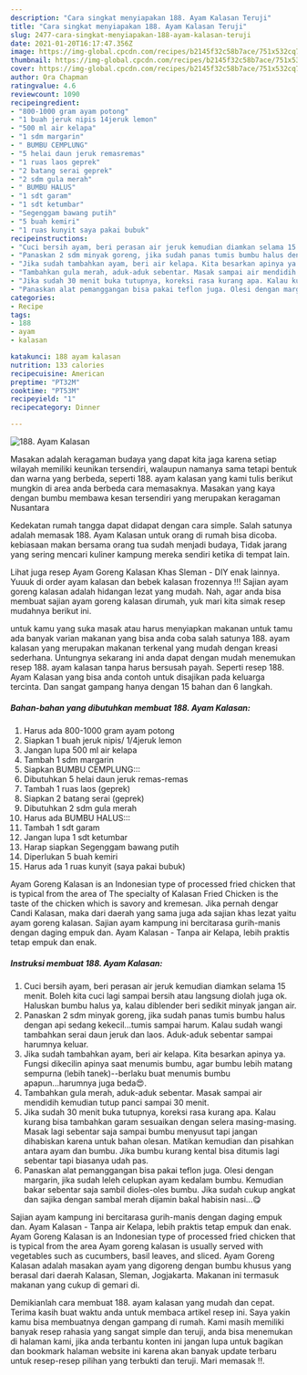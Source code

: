 ```yaml
---
description: "Cara singkat menyiapakan 188. Ayam Kalasan Teruji"
title: "Cara singkat menyiapakan 188. Ayam Kalasan Teruji"
slug: 2477-cara-singkat-menyiapakan-188-ayam-kalasan-teruji
date: 2021-01-20T16:17:47.356Z
image: https://img-global.cpcdn.com/recipes/b2145f32c58b7ace/751x532cq70/188-ayam-kalasan-foto-resep-utama.jpg
thumbnail: https://img-global.cpcdn.com/recipes/b2145f32c58b7ace/751x532cq70/188-ayam-kalasan-foto-resep-utama.jpg
cover: https://img-global.cpcdn.com/recipes/b2145f32c58b7ace/751x532cq70/188-ayam-kalasan-foto-resep-utama.jpg
author: Ora Chapman
ratingvalue: 4.6
reviewcount: 1090
recipeingredient:
- "800-1000 gram ayam potong"
- "1 buah jeruk nipis 14jeruk lemon"
- "500 ml air kelapa"
- "1 sdm margarin"
- " BUMBU CEMPLUNG"
- "5 helai daun jeruk remasremas"
- "1 ruas laos geprek"
- "2 batang serai geprek"
- "2 sdm gula merah"
- " BUMBU HALUS"
- "1 sdt garam"
- "1 sdt ketumbar"
- "Segenggam bawang putih"
- "5 buah kemiri"
- "1 ruas kunyit saya pakai bubuk"
recipeinstructions:
- "Cuci bersih ayam, beri perasan air jeruk kemudian diamkan selama 15 menit. Boleh kita cuci lagi sampai bersih atau langsung diolah juga ok. Haluskan bumbu halus ya, kalau diblender beri sedikit minyak jangan air."
- "Panaskan 2 sdm minyak goreng, jika sudah panas tumis bumbu halus dengan api sedang kekecil...tumis sampai harum. Kalau sudah wangi tambahkan serai daun jeruk dan laos. Aduk-aduk sebentar sampai harumnya keluar."
- "Jika sudah tambahkan ayam, beri air kelapa. Kita besarkan apinya ya. Fungsi dikecilin apinya saat menumis bumbu, agar bumbu lebih matang sempurna (lebih tanek)--berlaku buat menumis bumbu apapun...harumnya juga beda😍."
- "Tambahkan gula merah, aduk-aduk sebentar. Masak sampai air mendidih kemudian tutup panci sampai 30 menit."
- "Jika sudah 30 menit buka tutupnya, koreksi rasa kurang apa. Kalau kurang bisa tambahkan garam sesuaikan dengan selera masing-masing. Masak lagi sebentar saja sampai bumbu menyusut tapi jangan dihabiskan karena untuk bahan olesan. Matikan kemudian dan pisahkan antara ayam dan bumbu. Jika bumbu kurang kental bisa ditumis lagi sebentar tapi biasanya udah pas."
- "Panaskan alat pemanggangan bisa pakai teflon juga. Olesi dengan margarin, jika sudah leleh celupkan ayam kedalam bumbu. Kemudian bakar sebentar saja sambil dioles-oles bumbu. Jika sudah cukup angkat dan sajika dengan sambal merah dijamin bakal habisin nasi...😋"
categories:
- Recipe
tags:
- 188
- ayam
- kalasan

katakunci: 188 ayam kalasan 
nutrition: 133 calories
recipecuisine: American
preptime: "PT32M"
cooktime: "PT53M"
recipeyield: "1"
recipecategory: Dinner

---
```



![188. Ayam Kalasan](https://img-global.cpcdn.com/recipes/b2145f32c58b7ace/751x532cq70/188-ayam-kalasan-foto-resep-utama.jpg)

Masakan adalah keragaman budaya yang dapat kita jaga karena setiap wilayah memiliki keunikan tersendiri, walaupun namanya sama tetapi bentuk dan warna yang berbeda, seperti 188. ayam kalasan yang kami tulis berikut mungkin di area anda berbeda cara memasaknya. Masakan yang kaya dengan bumbu membawa kesan tersendiri yang merupakan keragaman Nusantara

Kedekatan rumah tangga dapat didapat dengan cara simple. Salah satunya adalah memasak 188. Ayam Kalasan untuk orang di rumah bisa dicoba. kebiasaan makan bersama orang tua sudah menjadi budaya, Tidak jarang yang sering mencari kuliner kampung mereka sendiri ketika di tempat lain.

Lihat juga resep Ayam Goreng Kalasan Khas Sleman - DIY enak lainnya. Yuuuk di order ayam kalasan dan bebek kalasan frozennya !!! Sajian ayam goreng kalasan adalah hidangan lezat yang mudah. Nah, agar anda bisa membuat sajian ayam goreng kalasan dirumah, yuk mari kita simak resep mudahnya berikut ini.

untuk kamu yang suka masak atau harus menyiapkan makanan untuk tamu ada banyak varian makanan yang bisa anda coba salah satunya 188. ayam kalasan yang merupakan makanan terkenal yang mudah dengan kreasi sederhana. Untungnya sekarang ini anda dapat dengan mudah menemukan resep 188. ayam kalasan tanpa harus bersusah payah.
Seperti resep 188. Ayam Kalasan yang bisa anda contoh untuk disajikan pada keluarga tercinta. Dan sangat gampang hanya dengan 15 bahan dan 6 langkah.


<!--inarticleads1-->

##### Bahan-bahan yang dibutuhkan membuat 188. Ayam Kalasan:

1. Harus ada 800-1000 gram ayam potong
1. Siapkan 1 buah jeruk nipis/ 1/4jeruk lemon
1. Jangan lupa 500 ml air kelapa
1. Tambah 1 sdm margarin
1. Siapkan  BUMBU CEMPLUNG:::
1. Dibutuhkan 5 helai daun jeruk remas-remas
1. Tambah 1 ruas laos (geprek)
1. Siapkan 2 batang serai (geprek)
1. Dibutuhkan 2 sdm gula merah
1. Harus ada  BUMBU HALUS:::
1. Tambah 1 sdt garam
1. Jangan lupa 1 sdt ketumbar
1. Harap siapkan Segenggam bawang putih
1. Diperlukan 5 buah kemiri
1. Harus ada 1 ruas kunyit (saya pakai bubuk)


Ayam Goreng Kalasan is an Indonesian type of processed fried chicken that is typical from the area of The specialty of Kalasan Fried Chicken is the taste of the chicken which is savory and kremesan. Jika pernah dengar Candi Kalasan, maka dari daerah yang sama juga ada sajian khas lezat yaitu ayam goreng kalasan. Sajian ayam kampung ini bercitarasa gurih-manis dengan daging empuk dan. Ayam Kalasan - Tanpa air Kelapa, lebih praktis tetap empuk dan enak. 

<!--inarticleads2-->

##### Instruksi membuat  188. Ayam Kalasan:

1. Cuci bersih ayam, beri perasan air jeruk kemudian diamkan selama 15 menit. Boleh kita cuci lagi sampai bersih atau langsung diolah juga ok. Haluskan bumbu halus ya, kalau diblender beri sedikit minyak jangan air.
1. Panaskan 2 sdm minyak goreng, jika sudah panas tumis bumbu halus dengan api sedang kekecil...tumis sampai harum. Kalau sudah wangi tambahkan serai daun jeruk dan laos. Aduk-aduk sebentar sampai harumnya keluar.
1. Jika sudah tambahkan ayam, beri air kelapa. Kita besarkan apinya ya. Fungsi dikecilin apinya saat menumis bumbu, agar bumbu lebih matang sempurna (lebih tanek)--berlaku buat menumis bumbu apapun...harumnya juga beda😍.
1. Tambahkan gula merah, aduk-aduk sebentar. Masak sampai air mendidih kemudian tutup panci sampai 30 menit.
1. Jika sudah 30 menit buka tutupnya, koreksi rasa kurang apa. Kalau kurang bisa tambahkan garam sesuaikan dengan selera masing-masing. Masak lagi sebentar saja sampai bumbu menyusut tapi jangan dihabiskan karena untuk bahan olesan. Matikan kemudian dan pisahkan antara ayam dan bumbu. Jika bumbu kurang kental bisa ditumis lagi sebentar tapi biasanya udah pas.
1. Panaskan alat pemanggangan bisa pakai teflon juga. Olesi dengan margarin, jika sudah leleh celupkan ayam kedalam bumbu. Kemudian bakar sebentar saja sambil dioles-oles bumbu. Jika sudah cukup angkat dan sajika dengan sambal merah dijamin bakal habisin nasi...😋


Sajian ayam kampung ini bercitarasa gurih-manis dengan daging empuk dan. Ayam Kalasan - Tanpa air Kelapa, lebih praktis tetap empuk dan enak. Ayam Goreng Kalasan is an Indonesian type of processed fried chicken that is typical from the area Ayam goreng kalasan is usually served with vegetables such as cucumbers, basil leaves, and sliced. Ayam Goreng Kalasan adalah masakan ayam yang digoreng dengan bumbu khusus yang berasal dari daerah Kalasan, Sleman, Jogjakarta. Makanan ini termasuk makanan yang cukup di gemari di. 

Demikianlah cara membuat 188. ayam kalasan yang mudah dan cepat. Terima kasih buat waktu anda untuk membaca artikel resep ini. Saya yakin kamu bisa membuatnya dengan gampang di rumah. Kami masih memiliki banyak resep rahasia yang sangat simple dan teruji, anda bisa menemukan di halaman kami, jika anda terbantu konten ini jangan lupa untuk bagikan dan bookmark halaman website ini karena akan banyak update terbaru untuk resep-resep pilihan yang terbukti dan teruji. Mari memasak !!. 
